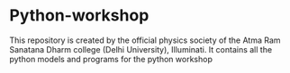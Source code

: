 # Python-workshop
This repository is created by the official physics society of the Atma Ram Sanatana Dharm college (Delhi University), Illuminati.
It contains all the python models and programs for the python workshop
